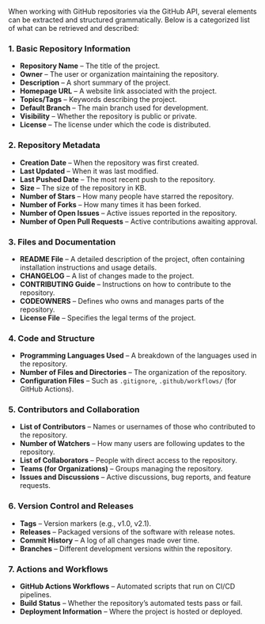 When working with GitHub repositories via the GitHub API, several elements can be extracted and structured grammatically. Below is a categorized list of what can be retrieved and described:

### **1. Basic Repository Information**
- **Repository Name** – The title of the project.
- **Owner** – The user or organization maintaining the repository.
- **Description** – A short summary of the project.
- **Homepage URL** – A website link associated with the project.
- **Topics/Tags** – Keywords describing the project.
- **Default Branch** – The main branch used for development.
- **Visibility** – Whether the repository is public or private.
- **License** – The license under which the code is distributed.

### **2. Repository Metadata**
- **Creation Date** – When the repository was first created.
- **Last Updated** – When it was last modified.
- **Last Pushed Date** – The most recent push to the repository.
- **Size** – The size of the repository in KB.
- **Number of Stars** – How many people have starred the repository.
- **Number of Forks** – How many times it has been forked.
- **Number of Open Issues** – Active issues reported in the repository.
- **Number of Open Pull Requests** – Active contributions awaiting approval.

### **3. Files and Documentation**
- **README File** – A detailed description of the project, often containing installation instructions and usage details.
- **CHANGELOG** – A list of changes made to the project.
- **CONTRIBUTING Guide** – Instructions on how to contribute to the repository.
- **CODEOWNERS** – Defines who owns and manages parts of the repository.
- **License File** – Specifies the legal terms of the project.

### **4. Code and Structure**
- **Programming Languages Used** – A breakdown of the languages used in the repository.
- **Number of Files and Directories** – The organization of the repository.
- **Configuration Files** – Such as `.gitignore`, `.github/workflows/` (for GitHub Actions).

### **5. Contributors and Collaboration**
- **List of Contributors** – Names or usernames of those who contributed to the repository.
- **Number of Watchers** – How many users are following updates to the repository.
- **List of Collaborators** – People with direct access to the repository.
- **Teams (for Organizations)** – Groups managing the repository.
- **Issues and Discussions** – Active discussions, bug reports, and feature requests.

### **6. Version Control and Releases**
- **Tags** – Version markers (e.g., v1.0, v2.1).
- **Releases** – Packaged versions of the software with release notes.
- **Commit History** – A log of all changes made over time.
- **Branches** – Different development versions within the repository.

### **7. Actions and Workflows**
- **GitHub Actions Workflows** – Automated scripts that run on CI/CD pipelines.
- **Build Status** – Whether the repository’s automated tests pass or fail.
- **Deployment Information** – Where the project is hosted or deployed.

